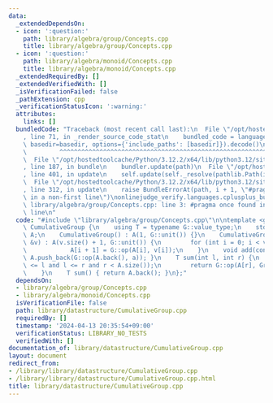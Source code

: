 ```yaml
---
data:
  _extendedDependsOn:
  - icon: ':question:'
    path: library/algebra/group/Concepts.cpp
    title: library/algebra/group/Concepts.cpp
  - icon: ':question:'
    path: library/algebra/monoid/Concepts.cpp
    title: library/algebra/monoid/Concepts.cpp
  _extendedRequiredBy: []
  _extendedVerifiedWith: []
  _isVerificationFailed: false
  _pathExtension: cpp
  _verificationStatusIcon: ':warning:'
  attributes:
    links: []
  bundledCode: "Traceback (most recent call last):\n  File \"/opt/hostedtoolcache/Python/3.12.2/x64/lib/python3.12/site-packages/onlinejudge_verify/documentation/build.py\"\
    , line 71, in _render_source_code_stat\n    bundled_code = language.bundle(stat.path,\
    \ basedir=basedir, options={'include_paths': [basedir]}).decode()\n          \
    \         ^^^^^^^^^^^^^^^^^^^^^^^^^^^^^^^^^^^^^^^^^^^^^^^^^^^^^^^^^^^^^^^^^^^^^^^^^^^^^^^^^\n\
    \  File \"/opt/hostedtoolcache/Python/3.12.2/x64/lib/python3.12/site-packages/onlinejudge_verify/languages/cplusplus.py\"\
    , line 187, in bundle\n    bundler.update(path)\n  File \"/opt/hostedtoolcache/Python/3.12.2/x64/lib/python3.12/site-packages/onlinejudge_verify/languages/cplusplus_bundle.py\"\
    , line 401, in update\n    self.update(self._resolve(pathlib.Path(included), included_from=path))\n\
    \  File \"/opt/hostedtoolcache/Python/3.12.2/x64/lib/python3.12/site-packages/onlinejudge_verify/languages/cplusplus_bundle.py\"\
    , line 312, in update\n    raise BundleErrorAt(path, i + 1, \"#pragma once found\
    \ in a non-first line\")\nonlinejudge_verify.languages.cplusplus_bundle.BundleErrorAt:\
    \ library/algebra/group/Concepts.cpp: line 3: #pragma once found in a non-first\
    \ line\n"
  code: "#include \"library/algebra/group/Concepts.cpp\"\n\ntemplate <group G> struct\
    \ CumulativeGroup {\n    using T = typename G::value_type;\n    std::vector<T>\
    \ A;\n    CumulativeGroup() : A(1, G::unit()) {}\n    CumulativeGroup(const std::vector<T>\
    \ &v) : A(v.size() + 1, G::unit()) {\n        for (int i = 0; i < v.size(); i++)\n\
    \            A[i + 1] = G::op(A[i], v[i]);\n    }\n    void add(const T &a) {\
    \ A.push_back(G::op(A.back(), a)); }\n    T sum(int l, int r) {\n        assert(0\
    \ <= l and l <= r and r < A.size());\n        return G::op(A[r], Group::inverse(A[l]));\n\
    \    }\n    T sum() { return A.back(); }\n};"
  dependsOn:
  - library/algebra/group/Concepts.cpp
  - library/algebra/monoid/Concepts.cpp
  isVerificationFile: false
  path: library/datastructure/CumulativeGroup.cpp
  requiredBy: []
  timestamp: '2024-04-13 20:35:54+09:00'
  verificationStatus: LIBRARY_NO_TESTS
  verifiedWith: []
documentation_of: library/datastructure/CumulativeGroup.cpp
layout: document
redirect_from:
- /library/library/datastructure/CumulativeGroup.cpp
- /library/library/datastructure/CumulativeGroup.cpp.html
title: library/datastructure/CumulativeGroup.cpp
---
```

